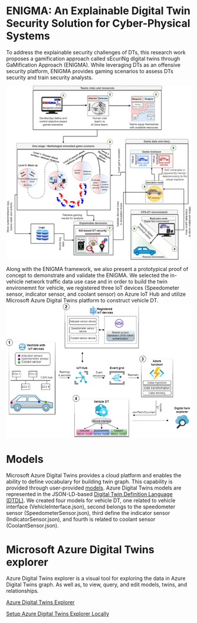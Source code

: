 # ENIGMA: An Explainable Digital Twin Security Solution for Cyber-Physical Systems
To address the explainable security challenges of DTs, this research work proposes a gamification approach called sEcuriNg dIgital twins through GaMification Approach (ENIGMA). While leveraging DTs as an offensive security platform, ENIGMA provides gaming scenarios to assess DTs security and train security analysts.

<img src="ENIGMA_framework.png" width="600" alt="sEcuriNg dIgital twins through GaMification Approach" title="sEcuriNg dIgital twins through GaMification Approach"/>

Along with the ENIGMA framework, we also present a prototypical proof of concept to demonstrate and validate the ENIGMA. We selected the in-vehicle network traffic data use case and in order to build the twin environemnt for vehicle, we registered three IoT devices (Speedometer sensor, indicator sensor, and coolant sensor) on Azure IoT Hub and utilize Microsoft Azure Digital Twins platform to construct vehicle DT.
<img src="ENIGMA_ADT_architecture.png" width="600" alt="ENIGMA prototypical implementation" title="ENIGMA prototypical implementation"/>

# Models
Microsoft Azure Digital Twins provides a cloud platform and enables the ability to define vocabulary for building twin graph. This capability is provided through user-provided [models](https://learn.microsoft.com/en-us/azure/digital-twins/concepts-models). Azure Digital Twins models are represented in the JSON-LD-based [Digital Twin Definition Language (DTDL)](https://marketplace.visualstudio.com/items?itemName=vsciot-vscode.vscode-dtdl). We created four models for vehicle DT, one related to vehicle interface (VehicleInterface.json), second belongs to the speedometer sensor (SpeedometerSensor.json), third define the indicator sensor (IndicatorSensor.json), and fourth is related to coolant sensor (CoolantSensor.json).

# Microsoft Azure Digital Twins explorer
Azure Digital Twins explorer is a visual tool for exploring the data in Azure Digital Twins graph. As well as, to view, query, and edit models, twins, and relationships. 

[Azure Digital Twins Explorer](https://learn.microsoft.com/en-us/azure/digital-twins/concepts-azure-digital-twins-explorer)

[Setup Azure Digital Twins Explorer Locally](https://learn.microsoft.com/en-us/samples/azure-samples/digital-twins-explorer/digital-twins-explorer)
